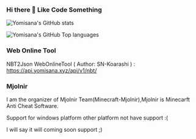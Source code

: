 ### Hi there 👋 Like Code Something

![Yomisana's GitHub stats](https://github-readme-stats.vercel.app/api?username=Yomisana&show_icons=true&theme=radical)

![Yomisana's GitHub Top languages](https://github-readme-stats.vercel.app/api/top-langs/?username=Yomisana&layout=compact&theme=radical&locale=en)

### Web Online Tool
NBT2Json WebOnlineTool ( Author: SN-Koarashi ) :
https://api.yomisana.xyz/api/v1/nbt/

### Mjolnir

I am the organizer of Mjolnir Team(Minecraft-Mjolnir),Mjolnir is Minecarft Anti Cheat Software.

Support for windows platform other platform not have support :(

I will say it will coming soon support ;)
